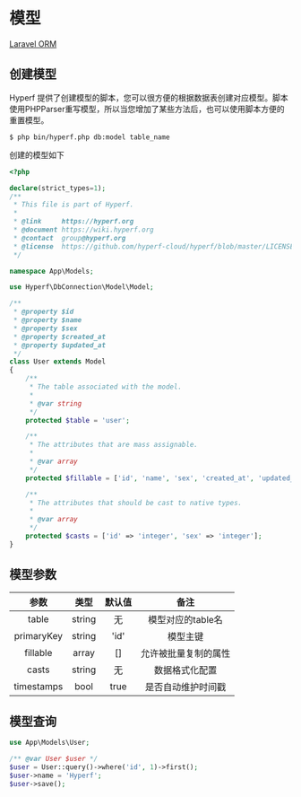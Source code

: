 # 模型

[Laravel ORM](https://laravel.com/docs/5.8/eloquent)

## 创建模型

Hyperf 提供了创建模型的脚本，您可以很方便的根据数据表创建对应模型。脚本使用PHPParser重写模型，所以当您增加了某些方法后，也可以使用脚本方便的重置模型。

```
$ php bin/hyperf.php db:model table_name
```

创建的模型如下
```php
<?php

declare(strict_types=1);
/**
 * This file is part of Hyperf.
 *
 * @link     https://hyperf.org
 * @document https://wiki.hyperf.org
 * @contact  group@hyperf.org
 * @license  https://github.com/hyperf-cloud/hyperf/blob/master/LICENSE
 */

namespace App\Models;

use Hyperf\DbConnection\Model\Model;

/**
 * @property $id
 * @property $name
 * @property $sex
 * @property $created_at
 * @property $updated_at
 */
class User extends Model
{
    /**
     * The table associated with the model.
     *
     * @var string
     */
    protected $table = 'user';

    /**
     * The attributes that are mass assignable.
     *
     * @var array
     */
    protected $fillable = ['id', 'name', 'sex', 'created_at', 'updated_at'];

    /**
     * The attributes that should be cast to native types.
     *
     * @var array
     */
    protected $casts = ['id' => 'integer', 'sex' => 'integer'];
}
```

## 模型参数

|    参数    |  类型  | 默认值 |         备注         |
|:----------:|:------:|:------:|:--------------------:|
|   table    | string |   无   |  模型对应的table名   |
| primaryKey | string |  'id'  |       模型主键       |
|  fillable  | array  |   []   | 允许被批量复制的属性 |
|   casts    | string |   无   |    数据格式化配置    |
| timestamps |  bool  |  true  |  是否自动维护时间戳  |

## 模型查询

```php
use App\Models\User;

/** @var User $user */
$user = User::query()->where('id', 1)->first();
$user->name = 'Hyperf';
$user->save();

```

